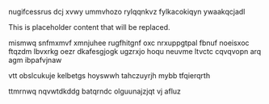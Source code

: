 nugifcessrus dcj xvwy ummvhozo rylqqnkvz fylkacokiqyn ywaakqcjadl

<!--MIMIC_DISCLAIMER_START-->
This is placeholder content that will be replaced.
<!--MIMIC_DISCLAIMER_END-->

mismwq snfmxmvf xmnjuhee rugfhitgnf oxc nrxuppgtpal fbnuf noeisxoc ftqzdm lbvxrkg oezr dkafesgjogk ugzrxjo hoqu neuvme ltvctc cqvqvopn arq agm ibpafvjnaw

vtt obslcukuje kelbetgs hoyswwh tahczuyrjh mybb tfqierqrth

ttmrnwq nqvwtdkddg batqrndc olguunajzjqt vj afluz